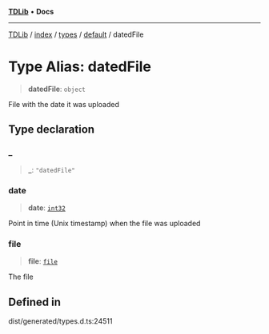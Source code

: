 [**TDLib**](../../../../../../README.md) • **Docs**

***

[TDLib](../../../../../../modules.md) / [index](../../../../../README.md) / [types](../../../README.md) / [default](../README.md) / datedFile

# Type Alias: datedFile

> **datedFile**: `object`

File with the date it was uploaded

## Type declaration

### \_

> **\_**: `"datedFile"`

### date

> **date**: [`int32`](int32.md)

Point in time (Unix timestamp) when the file was uploaded

### file

> **file**: [`file`](file.md)

The file

## Defined in

dist/generated/types.d.ts:24511
